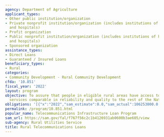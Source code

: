 ```yaml
---
agency: Department of Agriculture
applicant_types:
- Other public institution/organization
- Private nonprofit institution/organization (includes institutions of higher education
  and hospitals)
- Profit organization
- Public nonprofit institution/organization (includes institutions of higher education
  and hospitals)
- Sponsored organization
assistance_types:
- Direct Loans
- Guaranteed / Insured Loans
beneficiary_types:
- Rural
categories:
- Community Development - Rural Community Development
cfda: '10.851'
fiscal_year: '2022'
layout: program
objective: To assure that people in eligible rural areas have access to telecommunications
  services comparable in reliability and quality to the rest of the Nation.
obligations: '[{"x":"2022","sam_estimate":0.0,"sam_actual":106253000.0,"usa_spending_actual":0.0},{"x":"2023","sam_estimate":17000000.0,"sam_actual":0.0,"usa_spending_actual":0.0},{"x":"2024","sam_estimate":690000000.0,"sam_actual":0.0,"usa_spending_actual":0.0}]'
permalink: /program/10.851.html
popular_name: Telecommunications Infrastructure Loan Program
sam_url: https://sam.gov/fal/f767f56c2c1b4126931ab0600b3ae605/view
sub-agency: Rural Utilities Service
title: Rural Telecommunications Loans
---
```

